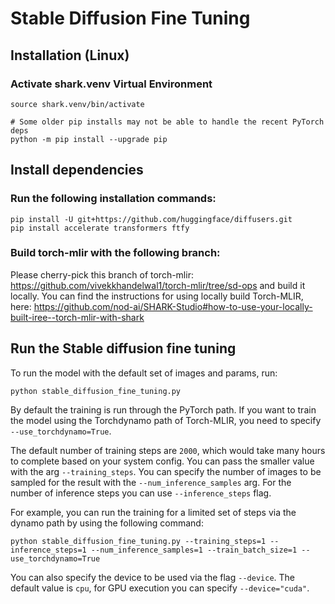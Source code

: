 # Stable Diffusion Fine Tuning

## Installation (Linux)

### Activate shark.venv Virtual Environment

```shell
source shark.venv/bin/activate

# Some older pip installs may not be able to handle the recent PyTorch deps
python -m pip install --upgrade pip
```

## Install dependencies

### Run the following installation commands:
```
pip install -U git+https://github.com/huggingface/diffusers.git
pip install accelerate transformers ftfy
```

### Build torch-mlir with the following branch:

Please cherry-pick this branch of torch-mlir: https://github.com/vivekkhandelwal1/torch-mlir/tree/sd-ops
and build it locally. You can find the instructions for using locally build Torch-MLIR,
here: https://github.com/nod-ai/SHARK-Studio#how-to-use-your-locally-built-iree--torch-mlir-with-shark

## Run the Stable diffusion fine tuning

To run the model with the default set of images and params, run:
```shell
python stable_diffusion_fine_tuning.py
```
By default the training is run through the PyTorch path. If you want to train the model using the Torchdynamo path of Torch-MLIR, you need to specify `--use_torchdynamo=True`.

The default number of training steps are `2000`, which would take many hours to complete based on your system config. You can pass the smaller value with the arg `--training_steps`. You can specify the number of images to be sampled for the result with the `--num_inference_samples` arg. For the number of inference steps you can use `--inference_steps` flag.

For example, you can run the training for a limited set of steps via the dynamo path by using the following command:
```
python stable_diffusion_fine_tuning.py --training_steps=1 --inference_steps=1 --num_inference_samples=1 --train_batch_size=1 --use_torchdynamo=True
```

You can also specify the device to be used via the flag `--device`. The default value is `cpu`, for GPU execution you can specify `--device="cuda"`.
